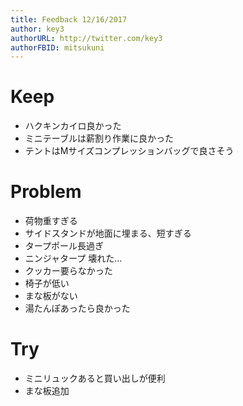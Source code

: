 ```yaml
---
title: Feedback 12/16/2017
author: key3
authorURL: http://twitter.com/key3
authorFBID: mitsukuni
---
```


# Keep
- ハクキンカイロ良かった
- ミニテーブルは薪割り作業に良かった
- テントはMサイズコンプレッションバッグで良さそう

# Problem
- 荷物重すぎる
- サイドスタンドが地面に埋まる、短すぎる
- タープポール長過ぎ
- ニンジャタープ 壊れた…
- クッカー要らなかった
- 椅子が低い
- まな板がない
- 湯たんぽあったら良かった

# Try
- ミニリュックあると買い出しが便利
- まな板追加
